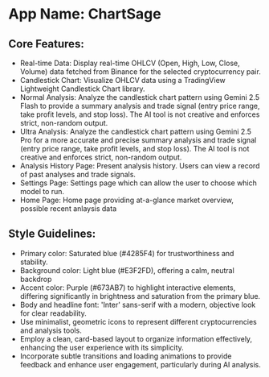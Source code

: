 # **App Name**: ChartSage

## Core Features:

- Real-time Data: Display real-time OHLCV (Open, High, Low, Close, Volume) data fetched from Binance for the selected cryptocurrency pair.
- Candlestick Chart: Visualize OHLCV data using a TradingView Lightweight Candlestick Chart library.
- Normal Analysis: Analyze the candlestick chart pattern using Gemini 2.5 Flash to provide a summary analysis and trade signal (entry price range, take profit levels, and stop loss).  The AI tool is not creative and enforces strict, non-random output.
- Ultra Analysis: Analyze the candlestick chart pattern using Gemini 2.5 Pro for a more accurate and precise summary analysis and trade signal (entry price range, take profit levels, and stop loss).  The AI tool is not creative and enforces strict, non-random output.
- Analysis History Page: Present analysis history. Users can view a record of past analyses and trade signals.
- Settings Page: Settings page which can allow the user to choose which model to run.
- Home Page: Home page providing at-a-glance market overview, possible recent anlaysis data

## Style Guidelines:

- Primary color: Saturated blue (#4285F4) for trustworthiness and stability.
- Background color: Light blue (#E3F2FD), offering a calm, neutral backdrop
- Accent color: Purple (#673AB7) to highlight interactive elements, differing significantly in brightness and saturation from the primary blue.
- Body and headline font: 'Inter' sans-serif with a modern, objective look for clear readability.
- Use minimalist, geometric icons to represent different cryptocurrencies and analysis tools.
- Employ a clean, card-based layout to organize information effectively, enhancing the user experience with its simplicity.
- Incorporate subtle transitions and loading animations to provide feedback and enhance user engagement, particularly during AI analysis.